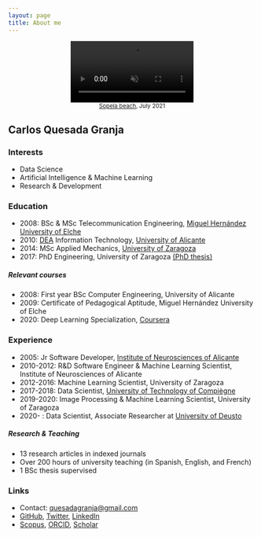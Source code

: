 ```yaml
---
layout: page
title: About me
---
```

<center>
  <video autoplay loop muted playsinline disableRemotePlayback x-webkit-airplay="deny" disablePictureInPicture style="width: 250px; padding: 0px; transform: rotate(0deg); margin: 0em auto;">
    <source src="/img/about/me.mp4" type="video/mp4" />
  </video>
</center>
<center><small><a href="https://www.openstreetmap.org/#map=16/43.3830/-3.0075">Sopela beach</a>, July 2021</small></center>

## Carlos Quesada Granja

### Interests
* Data Science
* Artificial Intelligence & Machine Learning
* Research & Development

### Education
* 2008: BSc & MSc Telecommunication Engineering, [Miguel Hernández University of Elche](https://umh.es/)
* 2010: [DEA](https://en.wikipedia.org/wiki/Master_of_Advanced_Studies) Information Technology, [University of Alicante](https://www.ua.es/)
* 2014: MSc Applied Mechanics, [University of Zaragoza](http://www.unizar.es/)
* 2017: PhD Engineering, University of Zaragoza [(PhD thesis)](https://zaguan.unizar.es/record/59996/files/TESIS-2017-017.pdf)

##### Relevant courses
* 2008: First year BSc Computer Engineering, University of Alicante
* 2009: Certificate of Pedagogical Aptitude, Miguel Hernández University of Elche
* 2020: Deep Learning Specialization, [Coursera](http://coursera.org/verify/specialization/7VW4YHQ3K936)

### Experience
* 2005: Jr Software Developer, [Institute of Neurosciences of Alicante](http://in.umh-csic.es/)
* 2010-2012: R&D Software Engineer & Machine Learning Scientist, Institute of Neurosciences of Alicante
* 2012-2016: Machine Learning Scientist, University of Zaragoza
* 2017-2018: Data Scientist, [University of Technology of Compiègne](https://www.utc.fr/)
* 2019-2020: Image Processing & Machine Learning Scientist, University of Zaragoza
* 2020- : Data Scientist, Associate Researcher at [University of Deusto](https://www.deusto.es/)

##### Research & Teaching
* 13 research articles in indexed journals
* Over 200 hours of university teaching (in Spanish, English, and French)
* 1 BSc thesis supervised

### Links
* Contact: quesadagranja@gmail.com
*  [GitHub](https://github.com/quesadagranja),
[Twitter](https://twitter.com/quesadagranja),
[LinkedIn](https://www.linkedin.com/in/quesadagranja/)
* [Scopus](https://www.scopus.com/authid/detail.uri?authorId=56411773600), 
[ORCID](https://orcid.org/0000-0003-3294-8093), 
[Scholar](https://scholar.google.es/citations?user=SBIFQqYAAAAJ)
